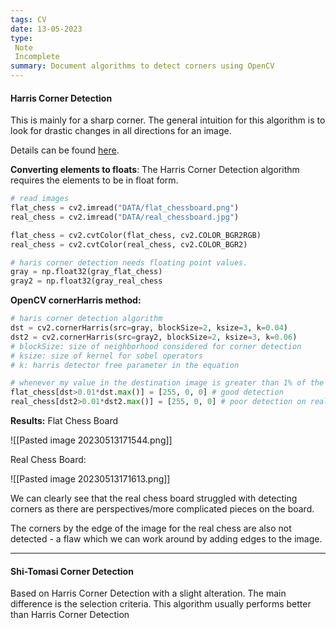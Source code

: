 ```yaml
---
tags: CV
date: 13-05-2023
type: 
 Note
 Incomplete
summary: Document algorithms to detect corners using OpenCV
---
```


#### Harris Corner Detection
This is mainly for a sharp corner. The general intuition for this algorithm is to look for drastic changes in all directions for an image.

Details can be found [here](https://docs.opencv.org/3.4/dc/d0d/tutorial_py_features_harris.html).

**Converting elements to floats**: The Harris Corner Detection algorithm requires the elements to be in float form.
```python
# read images
flat_chess = cv2.imread("DATA/flat_chessboard.png")
real_chess = cv2.imread("DATA/real_chessboard.jpg")

flat_chess = cv2.cvtColor(flat_chess, cv2.COLOR_BGR2RGB)
real_chess = cv2.cvtColor(real_chess, cv2.COLOR_BGR2)

# haris corner detection needs floating point values.
gray = np.float32(gray_flat_chess)
gray2 = np.float32(gray_real_chess
```

**OpenCV cornerHarris method:**
```python
# haris corner detection algorithm
dst = cv2.cornerHarris(src=gray, blockSize=2, ksize=3, k=0.04)
dst2 = cv2.cornerHarris(src=gray2, blockSize=2, ksize=3, k=0.06)
# blockSize: size of neighborhood considered for corner detection
# ksize: size of kernel for sobel operators
# k: harris detector free parameter in the equation

# whenever my value in the destination image is greater than 1% of the maximum value in the destination image, I'm going to mark that point in the original image as red.
flat_chess[dst>0.01*dst.max()] = [255, 0, 0] # good detection
real_chess[dst2>0.01*dst2.max()] = [255, 0, 0] # poor detection on real chessboard
```

**Results:**
Flat Chess Board

![[Pasted image 20230513171544.png]]

Real Chess Board:

![[Pasted image 20230513171613.png]]

We can clearly see that the real chess board struggled with detecting corners as there are perspectives/more complicated pieces on the board.

The corners by the edge of the image for the real chess are also not detected - a flaw which we can work around by adding edges to the image.

---

#### Shi-Tomasi Corner Detection
Based on Harris Corner Detection with a slight alteration. The main difference is the selection criteria. This algorithm usually performs better than Harris Corner Detection

